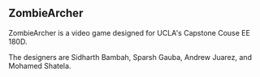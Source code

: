 ## ZombieArcher

ZombieArcher is a video game designed for UCLA's Capstone Couse EE 180D.

The designers are Sidharth Bambah, Sparsh Gauba, Andrew Juarez, and Mohamed Shatela.
